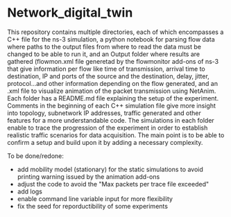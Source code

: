 # Network_digital_twin

This repository contains multiple directories, each of which encompasses a C++ file for the ns-3 simulation, a python notebook for parsing flow data where paths to the output files from where to read the data must be changed to be able to run it, and an Output folder where results are gathered (flowmon.xml file generetad by the flowmonitor add-ons of ns-3 that give information per flow like time of transmission, arrival time to destination, IP and ports of the source and the destination, delay, jitter, protocol...and other information depending on the flow generated, and an .xml file to visualize animation of the packet transmission using NetAnim.
Each folder has a README.md file explaining the setup of the experiment. Comments in the beginning of each C++ simulation file give more insight into topology, subnetwork IP addresses, traffic generated and other features for a more understandable code.
The simulations in each folder enable to trace the progression of the experiment in order to establish realistic traffic scenarios for data acquisition. The main point is to be able to confirm a setup and build upon it by adding a necessary complexity.


To be done/redone:
- add mobility model (stationary) for the static simulations to avoid printing warning issued by the animation add-ons
- adjust the code to avoid the "Max packets per trace file exceeded"
- add logs
- enable command line variable input for more flexibility
- fix the seed for reporductibility of some experiments
